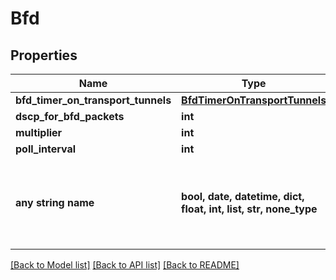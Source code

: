 # Bfd


## Properties
Name | Type | Description | Notes
------------ | ------------- | ------------- | -------------
**bfd_timer_on_transport_tunnels** | [**BfdTimerOnTransportTunnels**](BfdTimerOnTransportTunnels.md) |  | [optional] 
**dscp_for_bfd_packets** | **int** |  | [optional] 
**multiplier** | **int** |  | [optional] 
**poll_interval** | **int** |  | [optional] 
**any string name** | **bool, date, datetime, dict, float, int, list, str, none_type** | any string name can be used but the value must be the correct type | [optional]

[[Back to Model list]](../README.md#documentation-for-models) [[Back to API list]](../README.md#documentation-for-api-endpoints) [[Back to README]](../README.md)


